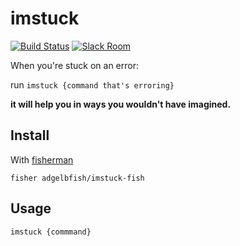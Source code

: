 # imstuck

[![Build Status][travis-badge]][travis-link]
[![Slack Room][slack-badge]][slack-link]

When you're stuck on an error:

run `imstuck {command that's erroring}`

**it will help you in ways you wouldn't have imagined.**

## Install

With [fisherman]

```
fisher adgelbfish/imstuck-fish
```

## Usage

```fish
imstuck {commmand}
```

[travis-link]: https://travis-ci.org/adgelbfish/imstuck
[travis-badge]: https://img.shields.io/travis/adgelbfish/imstuck.svg
[slack-link]: https://fisherman-wharf.herokuapp.com
[slack-badge]: https://fisherman-wharf.herokuapp.com/badge.svg
[fisherman]: https://github.com/fisherman/fisherman
